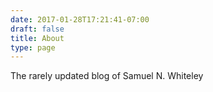 ```yaml
---
date: 2017-01-28T17:21:41-07:00
draft: false
title: About
type: page
---
```


The rarely updated blog of Samuel N. Whiteley